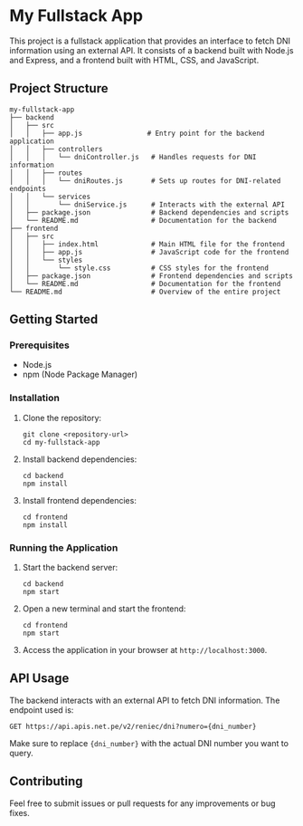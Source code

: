 # My Fullstack App

This project is a fullstack application that provides an interface to fetch DNI information using an external API. It consists of a backend built with Node.js and Express, and a frontend built with HTML, CSS, and JavaScript.

## Project Structure

```
my-fullstack-app
├── backend
│   ├── src
│   │   ├── app.js                # Entry point for the backend application
│   │   ├── controllers
│   │   │   └── dniController.js   # Handles requests for DNI information
│   │   ├── routes
│   │   │   └── dniRoutes.js       # Sets up routes for DNI-related endpoints
│   │   └── services
│   │       └── dniService.js      # Interacts with the external API
│   ├── package.json               # Backend dependencies and scripts
│   └── README.md                  # Documentation for the backend
├── frontend
│   ├── src
│   │   ├── index.html             # Main HTML file for the frontend
│   │   ├── app.js                 # JavaScript code for the frontend
│   │   └── styles
│   │       └── style.css          # CSS styles for the frontend
│   ├── package.json               # Frontend dependencies and scripts
│   └── README.md                  # Documentation for the frontend
└── README.md                      # Overview of the entire project
```

## Getting Started

### Prerequisites

- Node.js
- npm (Node Package Manager)

### Installation

1. Clone the repository:
   ```
   git clone <repository-url>
   cd my-fullstack-app
   ```

2. Install backend dependencies:
   ```
   cd backend
   npm install
   ```

3. Install frontend dependencies:
   ```
   cd frontend
   npm install
   ```

### Running the Application

1. Start the backend server:
   ```
   cd backend
   npm start
   ```

2. Open a new terminal and start the frontend:
   ```
   cd frontend
   npm start
   ```

3. Access the application in your browser at `http://localhost:3000`.

## API Usage

The backend interacts with an external API to fetch DNI information. The endpoint used is:
```
GET https://api.apis.net.pe/v2/reniec/dni?numero={dni_number}
```
Make sure to replace `{dni_number}` with the actual DNI number you want to query.

## Contributing

Feel free to submit issues or pull requests for any improvements or bug fixes.
